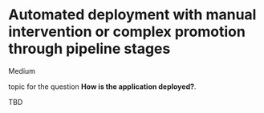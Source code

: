 # Automated deployment with manual intervention or complex promotion through pipeline stages

<div class="risk-rounded-box medium">Medium</div>

topic for the question **How is the application deployed?**.

TBD
